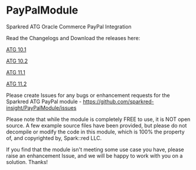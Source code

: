 # PayPalModule
Sparkred ATG Oracle Commerce PayPal Integration

Read the Changelogs and Download the releases here:

[ATG 10.1](https://github.com/sparkred-insight/PayPalModule/blob/release/10.1/CHANGELOG.md)

[ATG 10.2](https://github.com/sparkred-insight/PayPalModule/blob/release/10.2/CHANGELOG.md)

[ATG 11.1](https://github.com/sparkred-insight/PayPalModule/blob/release/11.1/CHANGELOG.md)

[ATG 11.2](https://github.com/sparkred-insight/PayPalModule/blob/release/11.2/CHANGELOG.md)

Please create Issues for any bugs or enhancement requests for the Sparkred ATG PayPal module - https://github.com/sparkred-insight/PayPalModule/issues

Please note that while the module is completely FREE to use, it is NOT open source.  A few example source files have been provided, but please do not decompile or modify the code in this module, which is 100% the property of, and copyrighted by, Spark::red LLC.  

If you find that the module isn't meeting some use case you have, please raise an enhancement Issue, and we will be happy to work with you on a solution.  Thanks!
